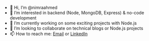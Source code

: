 - 👋 Hi, I’m @nimraahmed
- 👀 I’m interested in backend (Node, MongoDB, Express) & no-code development
- 🌱 I’m currently working on some exciting projects with Node.js
- 💞️ I’m looking to collaborate on technical blogs or Node.js projects
- 📫 How to reach me: [Email](nimra1408@gmail.com) or [LinkedIn](https://www.linkedin.com/in/nimra-ahmed-315a39177/) 

<!---
nimraahmed/nimraahmed is a ✨ special ✨ repository because its `README.md` (this file) appears on your GitHub profile.
You can click the Preview link to take a look at your changes.
--->
